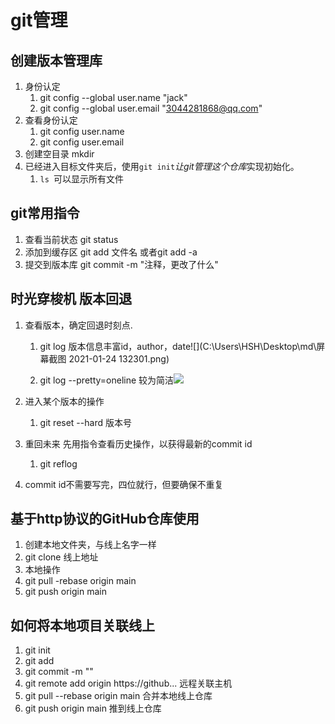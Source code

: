# git管理

## 创建版本管理库
1. 身份认定
   1. git config  --global user.name "jack"
   2. git config --global user.email "3044281868@qq.com"
2. 查看身份认定
   1. git config user.name	
   2. git config user.email
3. 创建空目录 mkdir
4. 已经进入目标文件夹后，使用`git init`*让git管理这个仓库*实现初始化。
   1. `ls `可以显示所有文件

## git常用指令
1. 查看当前状态 git status 
2.  添加到缓存区 git add 文件名  或者git add -a
3. 提交到版本库 git commit -m "注释，更改了什么"
## 时光穿梭机 版本回退
1. 查看版本，确定回退时刻点.
   1. git log 版本信息丰富id，author，date![](C:\Users\HSH\Desktop\md\屏幕截图 2021-01-24 132301.png)

   2. git log --pretty=oneline 较为简洁![](C:\Users\HSH\Desktop\md\oneline.png)

2. 进入某个版本的操作 

   1. git reset --hard 版本号

3. 重回未来 先用指令查看历史操作，以获得最新的commit id

   1. git reflog 

4. commit id不需要写完，四位就行，但要确保不重复

## 基于http协议的GitHub仓库使用

1. 创建本地文件夹，与线上名字一样
2. git clone 线上地址
3. 本地操作
4. git pull -rebase origin main
5. git push origin main 
## 如何将本地项目关联线上
1. git init 
2. git add
3. git commit -m ""
4. git remote add origin https://github... 远程关联主机
5. git pull --rebase origin main 合并本地线上仓库
6. git push origin main 推到线上仓库